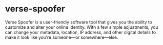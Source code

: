 # verse-spoofer
Verse Spoofer is a user-friendly software tool that gives you the ability to customize and alter your online identity. With a few simple adjustments, you can change your metadata, location, IP address, and other digital details to make it look like you're someone—or somewhere—else.

